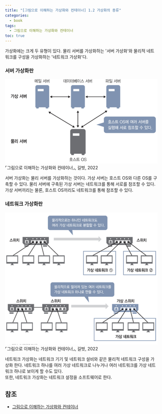 ```yaml
---
title: "[그림으로 이해하는 가상화와 컨테이너] 1.2 가상화의 종류"
categories:
  - book
tags:
  - 그림으로 이해하는 가상화와 컨테이너
toc: true
---
```


가상화에는 크게 두 유형이 있다. 물리 서버를 가상화하는 '서버 가상화'와 물리적 네트워크를 구성을 가상화하는 '네트워크 가상화'다.

### 서버 가상화란

![서버 가상화](../../../assets/images/book/그림으로-이해하는-가상화와-컨테이너/ch01/server-virtualization.jpeg)  
⌜그림으로 이해하는 가상화와 컨테이너⌟, 길벗, 2022

서버 가상화는 물리 서버를 가상화하는 것이다. 가상 서버는 호스트 OS와 다른 OS를 구축할 수 있다.
물리 서버에 구축된 가상 서버는 네트워크를 통해 서로를 참조할 수 있다. 가상 서버끼리는 물론, 호스트 OS끼리도 네트워크를 통해 참조할 수 있다.

### 네트워크 가상화란

![네트워크 가상화](../../../assets/images/book/그림으로-이해하는-가상화와-컨테이너/ch01/network-virtualization.jpeg)  
⌜그림으로 이해하는 가상화와 컨테이너⌟, 길벗, 2022

네트워크 가상화는 네트워크 기기 및 네트워크 설비와 같은 물리적 네트워크 구성을 가상화 한다.
네트워크 하나를 여러 가상 네트워크로 나누거나 여러 네트워크를 가상 네트워크 하나로 보이게 할 수도 있다.  
또한, 네트워크 가상화는 네트워크 설정을 소프트웨어로 한다.

## 참조

- [그림으로 이해하는 가상화와 컨테이너](http://www.yes24.com/Product/Goods/115457586)